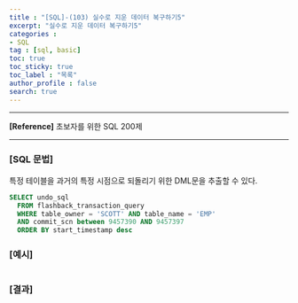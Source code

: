 ```yaml
---
title : "[SQL]-(103) 실수로 지운 데이터 복구하기5"
excerpt: "실수로 지운 데이터 복구하기5"
categories :
- SQL
tag : [sql, basic]
toc: true
toc_sticky: true
toc_label : "목록"
author_profile : false
search: true
---
```


---
**[Reference]** 초보자를 위한 SQL 200제

---

### [SQL 문법]
특정 테이블을 과거의 특정 시점으로 되돌리기 위한 DML문을 추출할 수 있다.
```sql
SELECT undo_sql
  FROM flashback_transaction_query
  WHERE table_owner = 'SCOTT' AND table_name = 'EMP'
  AND commit_scn between 9457390 AND 9457397
  ORDER BY start_timestamp desc
```
### [예시]
```python
```
### [결과]

    
